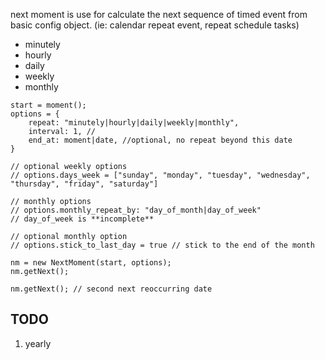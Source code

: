 next moment is use for calculate the next sequence of timed event from basic config object. (ie: calendar repeat event, repeat schedule tasks)

- minutely
- hourly
- daily
- weekly
- monthly

```
start = moment();
options = {
    repeat: "minutely|hourly|daily|weekly|monthly",
    interval: 1, //
    end_at: moment|date, //optional, no repeat beyond this date
}

// optional weekly options
// options.days_week = ["sunday", "monday", "tuesday", "wednesday", "thursday", "friday", "saturday"]

// monthly options
// options.monthly_repeat_by: "day_of_month|day_of_week"
// day_of_week is **incomplete**

// optional monthly option
// options.stick_to_last_day = true // stick to the end of the month

nm = new NextMoment(start, options);
nm.getNext();

nm.getNext(); // second next reoccurring date
```

## TODO

1. yearly
